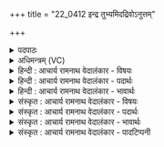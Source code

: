 +++
title = "22_0412 इन्द्र तुभ्यमिदद्रिवोऽनुत्तम्"

+++
<details><summary>पदपाठः</summary>

इ꣡न्द्र꣢꣯। तु꣢भ्य꣢꣯म्। इत्। अ꣣द्रिवः। अ। द्रिवः। अ꣡नु꣢꣯त्तम्। अ। नु꣣त्तम्। वज्रिन्। वीर्य꣢꣯म्। यत्। ह꣣। त्य꣢म्। मा꣣यि꣡न꣢म्। मृ꣣ग꣢म्। त꣡व꣢꣯। त्यत्। मा꣣य꣡या꣢। अ꣡व꣢꣯धीः। अ꣡र्च꣢꣯न्। अ꣡नु꣢꣯। स्व꣣रा꣡ज्य꣢म्। स्व꣣। रा꣡ज्य꣢꣯म्। ४१२।
</details>

<details><summary>अधिमन्त्रम् (VC)</summary>

- इन्द्रः
- गोतमो राहूगणः
- पङ्क्तिः
- पञ्चमः
- ऐन्द्रं काण्डम्
</details>

<details><summary>हिन्दी : आचार्य रामनाथ वेदालंकार - विषयः</summary>

अगले मन्त्र में परमात्मा, जीवात्मा, राजा और सेनापति के शौर्य की प्रशंसा की गयी है।
</details>

<details><summary>हिन्दी : आचार्य रामनाथ वेदालंकार - पदार्थः</summary>

पदार्थान्वयभाषाः -  हे (अद्रिवः) मेघयुक्त अन्तरिक्ष के तुल्य विद्यमान अर्थात् मेघयुक्त अन्तरिक्ष जैसे जल बरसाता है, वैसे सुख बरसानेवाले, (वज्रिन्) शत्रुओं को दण्ड देनेवाले (इन्द्र) परमात्मन्, जीवात्मन्, राजन् और सेनापते ! (तुभ्यम् इत्) तेरा ही (अ-नुत्तम्) शत्रुओं से अप्रतिहत (वीर्यम्) शौर्य है। (यत्) जो, तू (स्वराज्यम् अनु) स्वराज्य के अनुकूल (अर्चन्) कर्म करता हुआ (त्यम्) उस कुख्यात (मायिनम्) छलादिदोषयुक्त, (मृगम्) पशुतुल्य शत्रु को (मायया) कौशल से (अवधीः) मार गिराता है, (त्यत्) वह कर्म (तव) तेरा ही है, अन्य कोई उस कर्म को नहीं कर सकता ॥४॥ इस मन्त्र में अर्थश्लेष अलङ्कार है ॥४॥
</details>

<details><summary>हिन्दी : आचार्य रामनाथ वेदालंकार - भावार्थः</summary>

भावार्थभाषाः -  परमात्मा को स्मरण कर और जीवात्मा, राजा तथा सेनापति को उद्बोधन देकर, उनके द्वारा समस्त आन्तरिक तथा बाह्य शत्रुओं का उन्मूलन करके सबको आत्मा और राष्ट्र के स्वराज्य का उपभोग करना चाहिए ॥४॥
</details>

<details><summary>संस्कृत : आचार्य रामनाथ वेदालंकार - विषयः</summary>

अथ परमात्मनो जीवात्मनो नृपतेः सेनापतेर्वा शौर्यं प्रशस्यते।
</details>

<details><summary>संस्कृत : आचार्य रामनाथ वेदालंकार - पदार्थः</summary>

पदार्थान्वयभाषाः -  हे (अद्रिवः) मेघयुक्तमन्तरिक्षमिव विद्यमान, मेघयुक्तमन्तरिक्षं यथा जलं वर्षति तद्वत् सुखवर्षक इत्यर्थः। अद्रिरिति मेघनाम। निघं० १।१०। हे (वज्रिन्) शत्रुषु दण्डधर (इन्द्र) परमात्मन्, जीवात्मन्, राजन्, सेनापते वा ! (तुभ्यम् इत्) तवैव। अत्र ‘षष्ठ्यर्थे चतुर्थीति वाच्यम्। अ० २।३।६२’ वा० इति षष्ठ्यर्थे चतुर्थी। (अनुत्तम्) शत्रुभिरप्रतिहतम्। न नुत्तम् अनुत्तम्, नुद प्रेरणे। (वीर्यम्) शौर्यम् अस्ति। (यत्) यत् त्वम् (स्वराज्यम् अनु) स्वराज्यानुकूलम् (अर्चन्) कर्म कुर्वन् (त्यम्) तम् कुख्यातम्, (मायिनम्) छलादिदोषयुक्तम् (मृगम्) पशुतुल्यम् शत्रुम् (मायया) कौशलेन (अवधीः) हंसि। अत्र लडर्थे लुङ्। (तव त्यत्) तवैव तत् अन्यजनदुर्लभं कर्म वर्वर्ति ॥४॥२ अत्र अर्थश्लेषालङ्कारः ॥४॥
</details>

<details><summary>संस्कृत : आचार्य रामनाथ वेदालंकार - भावार्थः</summary>

भावार्थभाषाः -  परमात्मानं स्मृत्वा जीवात्मानं, नृपतिं, सेनापतिं च समुद्बोध्य तद्द्वारा निखिलानाभ्यन्तरान् बाह्यांश्च रिपूनुन्मूल्य सर्वैरात्मनो राष्ट्रस्य च स्वराज्यमुपभोक्तव्यम् ॥४॥
</details>

<details><summary>संस्कृत : आचार्य रामनाथ वेदालंकार - पादटिप्पनी</summary>

टिप्पणी:   १. ऋ० १।८०।७ ‘तव त्यत्’ इत्यत्र ‘तमु त्वं’ इति पाठः। २. ऋग्भाष्ये दयानन्दर्षिर्ऋचमिमां ‘ये प्रजापालनाय सूर्यवत् स्वबलन्यायविद्याः प्रकाश्य कपटिनो जनान् निबध्नन्ति ते राज्यं वर्द्धयितुं करान् प्राप्तुं च शक्नुवन्तीति’ विषये व्याख्यातवान्।
</details>